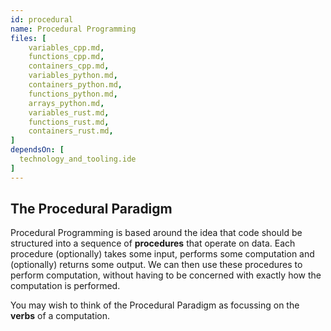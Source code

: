 ```yaml
---
id: procedural
name: Procedural Programming
files: [
    variables_cpp.md,
    functions_cpp.md,
    containers_cpp.md,
    variables_python.md,
    containers_python.md,
    functions_python.md,
    arrays_python.md,
    variables_rust.md,
    functions_rust.md,
    containers_rust.md,
]
dependsOn: [
  technology_and_tooling.ide
]
---
```


## The Procedural Paradigm

Procedural Programming is based around the idea that code should be structured
into a sequence of **procedures** that operate on data. Each procedure
(optionally) takes some input, performs some computation and (optionally)
returns some output. We can then use these procedures to perform computation,
without having to be concerned with exactly how the computation is performed.

You may wish to think of the Procedural Paradigm as focussing on the **verbs**
of a computation.
